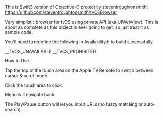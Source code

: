 This is Swift3 version of Objective-C project by steventroughtonsmith: https://github.com/steventroughtonsmith/tvOSBrowser

Very simplistic browser for tvOS using private API (aka UIWebView). This is about as complete as this project is ever going to get, so just treat it as sample code.

You'll need to redefine the following in Availability.h to build successfully.

__TVOS_UNAVAILABLE
__TVOS_PROHIBITED

How to Use

Tap the top of the touch area on the Apple TV Remote to switch between cursor & scroll mode.

Click the touch area to click.

Menu will navigate back.

The Play/Pause button will let you input URLs (no fuzzy matching or auto-search).
